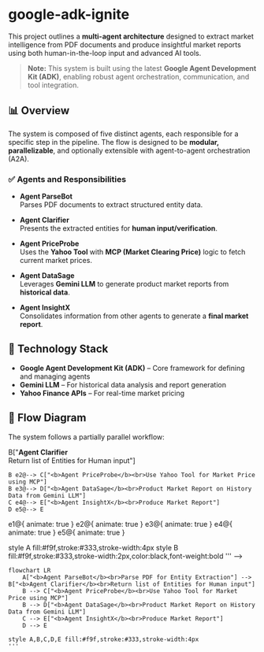 # google-adk-ignite

This project outlines a **multi-agent architecture** designed to extract market intelligence from PDF documents and produce insightful market reports using both human-in-the-loop input and advanced AI tools.

> **Note:** This system is built using the latest **Google Agent Development Kit (ADK)**, enabling robust agent orchestration, communication, and tool integration.

## 📊 Overview

The system is composed of five distinct agents, each responsible for a specific step in the pipeline. The flow is designed to be **modular, parallelizable**, and optionally extensible with agent-to-agent orchestration (A2A).

### ✅ Agents and Responsibilities

- **Agent ParseBot**  
  Parses PDF documents to extract structured entity data.

- **Agent Clarifier**  
  Presents the extracted entities for **human input/verification**.

- **Agent PriceProbe**  
  Uses the **Yahoo Tool** with **MCP (Market Clearing Price)** logic to fetch current market prices.

- **Agent DataSage**  
  Leverages **Gemini LLM** to generate product market reports from **historical data**.

- **Agent InsightX**  
  Consolidates information from other agents to generate a **final market report**.

## 🧰 Technology Stack

- **Google Agent Development Kit (ADK)** – Core framework for defining and managing agents  
- **Gemini LLM** – For historical data analysis and report generation  
- **Yahoo Finance APIs** – For real-time market pricing  

## 🔀 Flow Diagram

The system follows a partially parallel workflow:

<!-- ```mermaid
flowchart LR
    A["<b>Agent ParseBot</b><br>Parse PDF for Entity Extraction"] e1@--> B["<b>Agent Clarifier</b><br>Return list of Entities for Human input"]
    B e2@--> C["<b>Agent PriceProbe</b><br>Use Yahoo Tool for Market Price using MCP"]
    B e3@--> D["<b>Agent DataSage</b><br>Product Market Report on History Data from Gemini LLM"]
    C e4@--> E["<b>Agent InsightX</b><br>Produce Market Report"]
    D e5@--> E

e1@{ animate: true }
e2@{ animate: true }
e3@{ animate: true }
e4@{ animate: true }
e5@{ animate: true }

style A fill:#f9f,stroke:#333,stroke-width:4px
style B fill:#f9f,stroke:#333,stroke-width:2px,color:black,font-weight:bold
''' -->

```mermaid
flowchart LR
    A["<b>Agent ParseBot</b><br>Parse PDF for Entity Extraction"] --> B["<b>Agent Clarifier</b><br>Return list of Entities for Human input"]
    B --> C["<b>Agent PriceProbe</b><br>Use Yahoo Tool for Market Price using MCP"]
    B --> D["<b>Agent DataSage</b><br>Product Market Report on History Data from Gemini LLM"]
    C --> E["<b>Agent InsightX</b><br>Produce Market Report"]
    D --> E

style A,B,C,D,E fill:#f9f,stroke:#333,stroke-width:4px
'''